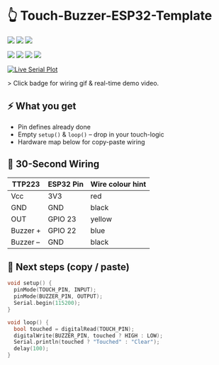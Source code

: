 # 👆 Touch-Buzzer-ESP32-Template

![](https://img.shields.io/badge/ESP32-DevKit-C00E4?style=flat-square&logo=espressif&logoColor=white)
![](https://img.shields.io/badge/Code-25_Lines-00ff00?style=flat-square)
![](https://img.shields.io/badge/License-MIT-97CA00?style=flat-square&logo=opensourceinitiative)


![](https://img.shields.io/badge/Arduino-IDE-blue?style=for-the-badge&logo=arduino)
![](https://img.shields.io/badge/ESP32-Compatible-ff0000?style=for-the-badge&logo=espressif)
![](https://img.shields.io/badge/License-MIT-green?style=for-the-badge)
![](https://img.shields.io/badge/Code-20_Lines-00ff00?style=for-the-badge)

[![Live Serial Plot](https://img.shields.io/badge/Serial-Monitor-Live-ff6600?style=flat-square&logo=serial)]()

&gt; Click badge for wiring gif & real-time demo video.

## ⚡ What you get
- Pin defines already done  
- Empty `setup()` & `loop()` – drop in your touch-logic  
- Hardware map below for copy-paste wiring  

## 🔌 30-Second Wiring
| TTP223 | ESP32 Pin | Wire colour hint |
|--------|-----------|------------------|
| Vcc    | 3V3       | red              |
| GND    | GND       | black            |
| OUT    | GPIO 23   | yellow           |
| Buzzer +| GPIO 22  | blue             |
| Buzzer –| GND      | black            |

## 🚀 Next steps (copy / paste)
```cpp
void setup() {
  pinMode(TOUCH_PIN, INPUT);
  pinMode(BUZZER_PIN, OUTPUT);
  Serial.begin(115200);
}

void loop() {
  bool touched = digitalRead(TOUCH_PIN);
  digitalWrite(BUZZER_PIN, touched ? HIGH : LOW);
  Serial.println(touched ? "Touched" : "Clear");
  delay(100);
}
